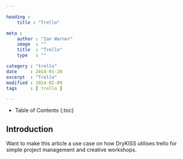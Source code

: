```yaml
---

heading :
    title : "Trello"

meta :
    author : "Ian Warner"
    image  : ""
    title  : "Trello"
    type   : ""

category : "trello"
date     : 2014-01-20
excerpt  : "Trello"
modified : 2014-02-09
tags     : [ trello ]

---
```


* Table of Contents
{:toc}

## Introduction

Want to make this article a use case on how DryKISS utilises trello for simple
project management and creative workshops.